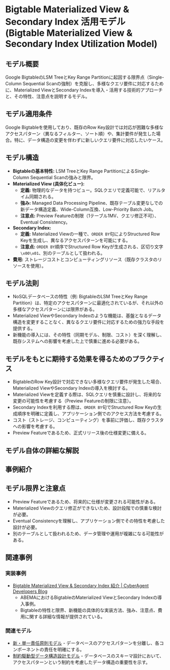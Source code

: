 # Bigtable Materialized View & Secondary Index 活用モデル (Bigtable Materialized View & Secondary Index Utilization Model)

## モデル概要
Google BigtableのLSM TreeとKey Range Partitionに起因する限界点（Single-Column Sequential Scanの強制）を克服し、多様なクエリ要件に対応するために、Materialized ViewとSecondary Indexを導入・活用する技術的アプローチと、その特性、注意点を説明するモデル。

## モデル適用条件
Google Bigtableを使用しており、既存のRow Key設計では対応が困難な多様なアクセスパターン（異なるフィルター、ソート順）や、集計要件が発生した場合。特に、データ構造の変更を伴わずに新しいクエリ要件に対応したいケース。

## モデル構造
- **Bigtableの基本特性:** LSM TreeとKey Range PartitionによるSingle-Column Sequential Scanの強みと限界。
- **Materialized View (具体化ビュー):**
    - **定義:** 物理的なデータを持つビュー。SQLクエリで定義可能で、リアルタイム同期される。
    - **強み:** Managed Data Processing Pipeline、既存テーブル変更なしでの新データ構造定義、Wide-Column互換、Low-Priority Batch Job。
    - **注意点:** Preview Featureの制限（1テーブル1MV、クエリ修正不可）、Eventual Consistency。
- **Secondary Index:**
    - **定義:** Materialized Viewの一種で、`ORDER BY`句によりStructured Row Keyを生成し、異なるアクセスパターンを可能にする。
    - **注意点:** `ORDER BY`順序でStructured Row Keyが生成される、区切り文字`\x00\x01`、別のテーブルとして扱われる。
- **費用:** ストレージコストとコンピューティングリソース（既存クラスタのリソースを使用）。

## モデル法則
- NoSQLデータベースの特性（例: BigtableのLSM TreeとKey Range Partition）は、特定のアクセスパターンに最適化されているが、それ以外の多様なアクセスパターンには限界がある。
- Materialized ViewやSecondary Indexのような機能は、基盤となるデータ構造を変更することなく、異なるクエリ要件に対応するための強力な手段を提供する。
- 新機能の導入には、その特性（同期モデル、制限、コスト）を深く理解し、既存システムへの影響を考慮した上で慎重に進める必要がある。

## モデルをもとに期待する効果を得るためのプラクティス
- BigtableのRow Key設計で対応できない多様なクエリ要件が発生した場合、Materialized ViewやSecondary Indexの導入を検討する。
- Materialized Viewを定義する際は、SQLクエリを慎重に設計し、将来的な変更の可能性を考慮する（Preview Featureの制限に注意）。
- Secondary Indexを利用する際は、`ORDER BY`句でStructured Row Keyの生成順序を明確に定義し、アプリケーション側でのアクセス方法を考慮する。
- コスト（ストレージ、コンピューティング）を事前に評価し、既存クラスタへの影響を考慮する。
- Preview Featureであるため、正式リリース後の仕様変更に備える。

## モデル自体の詳細な解説

## 事例紹介

## モデル限界と注意点
- Preview Featureであるため、将来的に仕様が変更される可能性がある。
- Materialized Viewのクエリ修正ができないため、設計段階での慎重な検討が必要。
- Eventual Consistencyを理解し、アプリケーション側でその特性を考慮した設計が必要。
- 別のテーブルとして扱われるため、データ管理や運用が複雑になる可能性がある。

## 関連事例

### 実装事例
- [Bigtable Materialized View & Secondary Index 紹介 | CyberAgent Developers Blog](https://developers.cyberagent.co.jp/blog/archives/57875/)
  - ABEMAにおけるBigtableのMaterialized ViewとSecondary Indexの導入事例。
  - Bigtableの特性と限界、新機能の具体的な実装方法、強み、注意点、費用に関する詳細な情報が提供されている。

### 関連モデル
- [新・単一責任原則モデル](/knowledge/04_Code/BackendEngineer/新・単一責任原則モデル.md) - データベースのアクセスパターンを分離し、各コンポーネントの責任を明確にする。
- [制約駆動型データ構造設計モデル](/knowledge/04_Code/BackendEngineer/制約駆動型データ構造設計モデル.md) - データベースのスキーマ設計において、アクセスパターンという制約を考慮したデータ構造の重要性を示す。
